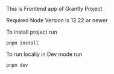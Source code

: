 This is Frontend app of Grantly Project

Required Node Version is 12.22 or newer

To install project run

```pnpm install```

To run locally in Dev mode run

```pnpm dev```